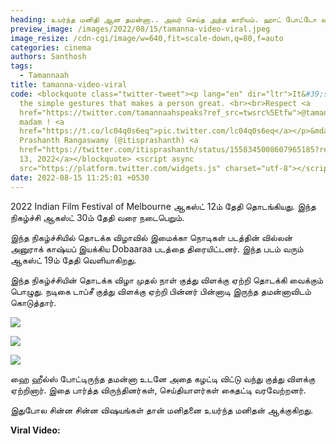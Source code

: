```yaml
---
heading: உயர்ந்த மனிதி ஆன தமன்னா.. அவர் செய்த அந்த காரியம். ஹாட் போட்டோ வீடியோ வைரல்.
preview_image: /images/2022/08/15/tamanna-video-viral.jpeg
image_resize: /cdn-cgi/image/w=640,fit=scale-down,q=80,f=auto
categories: cinema
authors: Santhosh
tags:
  - Tamannaah
title: tamanna-video-viral
code: <blockquote class="twitter-tweet"><p lang="en" dir="ltr">It&#39;s always
  the simple gestures that makes a person great. <br><br>Respect <a
  href="https://twitter.com/tamannaahspeaks?ref_src=twsrc%5Etfw">@tamannaahspeaks</a>
  madam ! <a
  href="https://t.co/lc04q0s6eq">pic.twitter.com/lc04q0s6eq</a></p>&mdash;
  Prashanth Rangaswamy (@itisprashanth) <a
  href="https://twitter.com/itisprashanth/status/1558345008607965185?ref_src=twsrc%5Etfw">August
  13, 2022</a></blockquote> <script async
  src="https://platform.twitter.com/widgets.js" charset="utf-8"></script>
date: 2022-08-15 11:25:01 +0530
---
```

2022 Indian Film Festival of Melbourne ஆகஸ்ட் 12ம் தேதி தொடங்கியது. இந்த நிகழ்ச்சி ஆகஸ்ட் 30ம் தேதி வரை நடைபெறும்.

இந்த நிகழ்ச்சியில் தொடக்க விழாவில் இமைக்கா நொடிகள் படத்தின் வில்லன் அனுராக் காஷ்யப் இயக்கிய Dobaaraa படத்தை திரையிட்டனர். இந்த படம் வரும் ஆகஸ்ட் 19ம் தேதி வெளியாகிறது.

இந்த நிகழ்ச்சியின் தொடக்க விழா முதல் நாள் குத்து விளக்கு ஏற்றி தொடக்கி வைக்கும் பொழுது. நடிகை டாப்சீ குத்து விளக்கு ஏற்றி பின்னர் பின்னாடி இருந்த தமன்னாவிடம் கொடுத்தார்.

![](/images/2022/08/15/tammu-taapse-video-1.jpeg)

![](/images/2022/08/15/tammu-taapse-video-2.jpeg)

![](/images/2022/08/15/tammu-taapse-video-3.jpeg)

ஹை ஹீல்ஸ் போட்டிருந்த தமன்னா உடனே அதை கழட்டி விட்டு வந்து குத்து விளக்கு ஏற்றினார். இதை பார்த்த விருந்தினர்கள், செய்தியாளர்கள் கைதட்டி வரவேற்றனர்.

இதுபோல சின்ன சின்ன விஷயங்கள் தான் மனிதனை உயர்ந்த மனிதன் ஆக்குகிறது.

**Viral Video:**